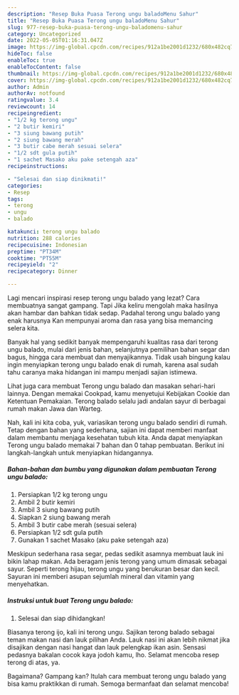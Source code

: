 ```yaml
---
description: "Resep Buka Puasa Terong ungu baladoMenu Sahur"
title: "Resep Buka Puasa Terong ungu baladoMenu Sahur"
slug: 977-resep-buka-puasa-terong-ungu-baladomenu-sahur
category: Uncategorized
date: 2022-05-05T01:16:31.047Z
image: https://img-global.cpcdn.com/recipes/912a1be2001d1232/680x482cq70/terong-ungu-balado-foto-resep-utama.jpg
hideToc: false
enableToc: true
enableTocContent: false
thumbnail: https://img-global.cpcdn.com/recipes/912a1be2001d1232/680x482cq70/terong-ungu-balado-foto-resep-utama.jpg
cover: https://img-global.cpcdn.com/recipes/912a1be2001d1232/680x482cq70/terong-ungu-balado-foto-resep-utama.jpg
author: Admin
authorAv: notfound
ratingvalue: 3.4
reviewcount: 14
recipeingredient:
- "1/2 kg terong ungu"
- "2 butir kemiri"
- "3 siung bawang putih"
- "2 siung bawang merah"
- "3 butir cabe merah sesuai selera"
- "1/2 sdt gula putih"
- "1 sachet Masako aku pake setengah aza"
recipeinstructions:

- "Selesai dan siap dinikmati!"
categories:
- Resep
tags:
- terong
- ungu
- balado

katakunci: terong ungu balado 
nutrition: 288 calories
recipecuisine: Indonesian
preptime: "PT34M"
cooktime: "PT55M"
recipeyield: "2"
recipecategory: Dinner

---
```



Lagi mencari inspirasi resep terong ungu balado yang lezat? Cara membuatnya sangat gampang. Tapi Jika keliru mengolah maka hasilnya akan hambar dan bahkan tidak sedap. Padahal terong ungu balado yang enak harusnya Kan mempunyai aroma dan rasa yang bisa memancing selera kita.


Banyak hal yang sedikit banyak mempengaruhi kualitas rasa dari terong ungu balado, mulai dari jenis bahan, selanjutnya pemilihan bahan segar dan bagus, hingga cara membuat dan menyajikannya. Tidak usah bingung kalau ingin menyiapkan terong ungu balado enak di rumah, karena asal sudah tahu caranya maka hidangan ini mampu menjadi sajian istimewa.

Lihat juga cara membuat Terong ungu balado dan masakan sehari-hari lainnya. Dengan memakai Cookpad, kamu menyetujui Kebijakan Cookie dan Ketentuan Pemakaian. Terong balado selalu jadi andalan sayur di berbagai rumah makan Jawa dan Warteg.


Nah, kali ini kita coba, yuk, variasikan terong ungu balado sendiri di rumah. Tetap dengan bahan yang sederhana, sajian ini dapat memberi manfaat dalam membantu menjaga kesehatan tubuh kita. Anda dapat menyiapkan Terong ungu balado memakai 7 bahan dan 0 tahap pembuatan. Berikut ini langkah-langkah untuk menyiapkan hidangannya.

<!--inarticleads1-->

##### Bahan-bahan dan bumbu yang digunakan dalam pembuatan Terong ungu balado:

1. Persiapkan 1/2 kg terong ungu
1. Ambil 2 butir kemiri
1. Ambil 3 siung bawang putih
1. Siapkan 2 siung bawang merah
1. Ambil 3 butir cabe merah (sesuai selera)
1. Persiapkan 1/2 sdt gula putih
1. Gunakan 1 sachet Masako (aku pake setengah aza)


Meskipun sederhana rasa segar, pedas sedikit asamnya membuat lauk ini bikin lahap makan. Ada beragam jenis terong yang umum dimasak sebagai sayur. Seperti terong hijau, terong ungu yang berukuran besar dan kecil. Sayuran ini memberi asupan sejumlah mineral dan vitamin yang menyehatkan. 

<!--inarticleads2-->

##### Instruksi untuk buat Terong ungu balado:


1. Selesai dan siap dihidangkan!

Biasanya terong ijo, kali ini terong ungu. Sajikan terong balado sebagai teman makan nasi dan lauk pilihan Anda. Lauk nasi ini akan lebih nikmat jika disajikan dengan nasi hangat dan lauk pelengkap ikan asin. Sensasi pedasnya bakalan cocok kaya jodoh kamu, lho. Selamat mencoba resep terong di atas, ya. 

Bagaimana? Gampang kan? Itulah cara membuat terong ungu balado yang bisa kamu praktikkan di rumah. Semoga bermanfaat dan selamat mencoba!
